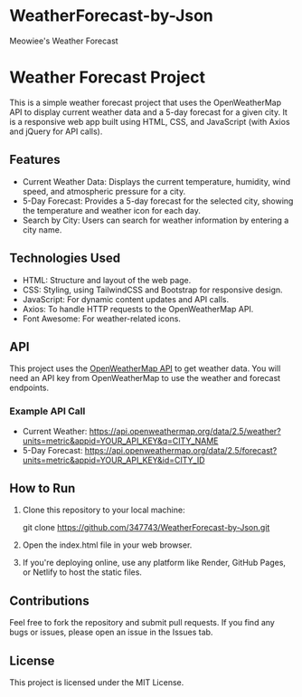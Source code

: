 # WeatherForecast-by-Json
Meowiee's Weather Forecast

# Weather Forecast Project

This is a simple weather forecast project that uses the OpenWeatherMap API to display current weather data and a 5-day forecast for a given city. It is a responsive web app built using HTML, CSS, and JavaScript (with Axios and jQuery for API calls).

## Features

- Current Weather Data: Displays the current temperature, humidity, wind speed, and atmospheric pressure for a city.
- 5-Day Forecast: Provides a 5-day forecast for the selected city, showing the temperature and weather icon for each day.
- Search by City: Users can search for weather information by entering a city name.

## Technologies Used

- HTML: Structure and layout of the web page.
- CSS: Styling, using TailwindCSS and Bootstrap for responsive design.
- JavaScript: For dynamic content updates and API calls.
- Axios: To handle HTTP requests to the OpenWeatherMap API.
- Font Awesome: For weather-related icons.

## API

This project uses the [OpenWeatherMap API](https://openweathermap.org/api) to get weather data. You will need an API key from OpenWeatherMap to use the weather and forecast endpoints.

### Example API Call

- Current Weather: https://api.openweathermap.org/data/2.5/weather?units=metric&appid=YOUR_API_KEY&q=CITY_NAME
- 5-Day Forecast: https://api.openweathermap.org/data/2.5/forecast?units=metric&appid=YOUR_API_KEY&id=CITY_ID

## How to Run

1. Clone this repository to your local machine:
    
    git clone https://github.com/347743/WeatherForecast-by-Json.git
    

2. Open the index.html file in your web browser.

3. If you're deploying online, use any platform like Render, GitHub Pages, or Netlify to host the static files.

## Contributions

Feel free to fork the repository and submit pull requests. If you find any bugs or issues, please open an issue in the Issues tab.

## License

This project is licensed under the MIT License.
